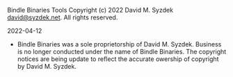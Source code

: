 
Bindle Binaries Tools
Copyright (c) 2022 David M. Syzdek <david@syzdek.net>.
All rights reserved.

2022-04-12
   - Bindle Binaries was a sole proprietorship of David M. Syzdek.  Business
     is no longer conducted under the name of Bindle Binaries.  The copyright
     notices are being update to reflect the accurate owership of copyright
     by David M. Syzdek.

